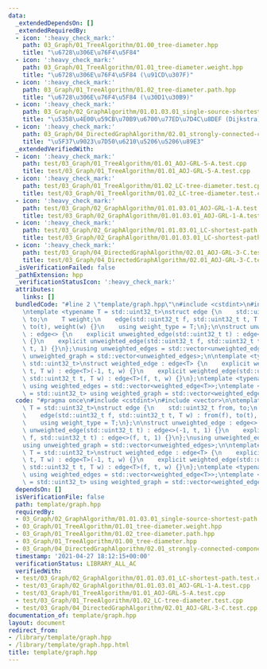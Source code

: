 ```yaml
---
data:
  _extendedDependsOn: []
  _extendedRequiredBy:
  - icon: ':heavy_check_mark:'
    path: 03_Graph/01_TreeAlgorithm/01.00_tree-diameter.hpp
    title: "\u6728\u306E\u76F4\u5F84"
  - icon: ':heavy_check_mark:'
    path: 03_Graph/01_TreeAlgorithm/01.01_tree-diameter.weight.hpp
    title: "\u6728\u306E\u76F4\u5F84 (\u91CD\u307F)"
  - icon: ':heavy_check_mark:'
    path: 03_Graph/01_TreeAlgorithm/01.02_tree-diameter.path.hpp
    title: "\u6728\u306E\u76F4\u5F84 (\u30D1\u30B9)"
  - icon: ':heavy_check_mark:'
    path: 03_Graph/02_GraphAlgorithm/01.01.03.01_single-source-shortest-path.weighted-graph.dijkstra.hpp
    title: "\u5358\u4E00\u59CB\u70B9\u6700\u77ED\u7D4C\u8DEF (Dijkstra)"
  - icon: ':heavy_check_mark:'
    path: 03_Graph/04_DirectedGraphAlgorithm/02.01_strongly-connected-components.hpp
    title: "\u5F37\u9023\u7D50\u6210\u5206\u5206\u89E3"
  _extendedVerifiedWith:
  - icon: ':heavy_check_mark:'
    path: test/03_Graph/01_TreeAlgorithm/01.01_AOJ-GRL-5-A.test.cpp
    title: test/03_Graph/01_TreeAlgorithm/01.01_AOJ-GRL-5-A.test.cpp
  - icon: ':heavy_check_mark:'
    path: test/03_Graph/01_TreeAlgorithm/01.02_LC-tree-diameter.test.cpp
    title: test/03_Graph/01_TreeAlgorithm/01.02_LC-tree-diameter.test.cpp
  - icon: ':heavy_check_mark:'
    path: test/03_Graph/02_GraphAlgorithm/01.01.03.01_AOJ-GRL-1-A.test.cpp
    title: test/03_Graph/02_GraphAlgorithm/01.01.03.01_AOJ-GRL-1-A.test.cpp
  - icon: ':heavy_check_mark:'
    path: test/03_Graph/02_GraphAlgorithm/01.01.03.01_LC-shortest-path.test.cpp
    title: test/03_Graph/02_GraphAlgorithm/01.01.03.01_LC-shortest-path.test.cpp
  - icon: ':heavy_check_mark:'
    path: test/03_Graph/04_DirectedGraphAlgorithm/02.01_AOJ-GRL-3-C.test.cpp
    title: test/03_Graph/04_DirectedGraphAlgorithm/02.01_AOJ-GRL-3-C.test.cpp
  _isVerificationFailed: false
  _pathExtension: hpp
  _verificationStatusIcon: ':heavy_check_mark:'
  attributes:
    links: []
  bundledCode: "#line 2 \"template/graph.hpp\"\n#include <cstdint>\n#include <vector>\n\
    \ntemplate <typename T = std::uint32_t>\nstruct edge {\n    std::uint32_t from,\
    \ to;\n    T weight;\n    edge(std::uint32_t f, std::uint32_t t, T w) : from(f),\
    \ to(t), weight(w) {}\n    using weight_type = T;\n};\n\nstruct unweighted_edge\
    \ : edge<> {\n    explicit unweighted_edge(std::uint32_t t) : edge<>(-1, t, 1)\
    \ {}\n    explicit unweighted_edge(std::uint32_t f, std::uint32_t t) : edge<>(f,\
    \ t, 1) {}\n};\nusing unweighted_edges = std::vector<unweighted_edge>;\nusing\
    \ unweighted_graph = std::vector<unweighted_edges>;\n\ntemplate <typename T =\
    \ std::uint32_t>\nstruct weighted_edge : edge<T> {\n    explicit weighted_edge(std::uint32_t\
    \ t, T w) : edge<T>(-1, t, w) {}\n    explicit weighted_edge(std::uint32_t f,\
    \ std::uint32_t t, T w) : edge<T>(f, t, w) {}\n};\ntemplate <typename T = std::uint32_t>\
    \ using weighted_edges = std::vector<weighted_edge<T>>;\ntemplate <typename T\
    \ = std::uint32_t> using weighted_graph = std::vector<weighted_edges<T>>;\n"
  code: "#pragma once\n#include <cstdint>\n#include <vector>\n\ntemplate <typename\
    \ T = std::uint32_t>\nstruct edge {\n    std::uint32_t from, to;\n    T weight;\n\
    \    edge(std::uint32_t f, std::uint32_t t, T w) : from(f), to(t), weight(w) {}\n\
    \    using weight_type = T;\n};\n\nstruct unweighted_edge : edge<> {\n    explicit\
    \ unweighted_edge(std::uint32_t t) : edge<>(-1, t, 1) {}\n    explicit unweighted_edge(std::uint32_t\
    \ f, std::uint32_t t) : edge<>(f, t, 1) {}\n};\nusing unweighted_edges = std::vector<unweighted_edge>;\n\
    using unweighted_graph = std::vector<unweighted_edges>;\n\ntemplate <typename\
    \ T = std::uint32_t>\nstruct weighted_edge : edge<T> {\n    explicit weighted_edge(std::uint32_t\
    \ t, T w) : edge<T>(-1, t, w) {}\n    explicit weighted_edge(std::uint32_t f,\
    \ std::uint32_t t, T w) : edge<T>(f, t, w) {}\n};\ntemplate <typename T = std::uint32_t>\
    \ using weighted_edges = std::vector<weighted_edge<T>>;\ntemplate <typename T\
    \ = std::uint32_t> using weighted_graph = std::vector<weighted_edges<T>>;"
  dependsOn: []
  isVerificationFile: false
  path: template/graph.hpp
  requiredBy:
  - 03_Graph/02_GraphAlgorithm/01.01.03.01_single-source-shortest-path.weighted-graph.dijkstra.hpp
  - 03_Graph/01_TreeAlgorithm/01.01_tree-diameter.weight.hpp
  - 03_Graph/01_TreeAlgorithm/01.02_tree-diameter.path.hpp
  - 03_Graph/01_TreeAlgorithm/01.00_tree-diameter.hpp
  - 03_Graph/04_DirectedGraphAlgorithm/02.01_strongly-connected-components.hpp
  timestamp: '2021-04-27 18:12:15+00:00'
  verificationStatus: LIBRARY_ALL_AC
  verifiedWith:
  - test/03_Graph/02_GraphAlgorithm/01.01.03.01_LC-shortest-path.test.cpp
  - test/03_Graph/02_GraphAlgorithm/01.01.03.01_AOJ-GRL-1-A.test.cpp
  - test/03_Graph/01_TreeAlgorithm/01.01_AOJ-GRL-5-A.test.cpp
  - test/03_Graph/01_TreeAlgorithm/01.02_LC-tree-diameter.test.cpp
  - test/03_Graph/04_DirectedGraphAlgorithm/02.01_AOJ-GRL-3-C.test.cpp
documentation_of: template/graph.hpp
layout: document
redirect_from:
- /library/template/graph.hpp
- /library/template/graph.hpp.html
title: template/graph.hpp
---
```

